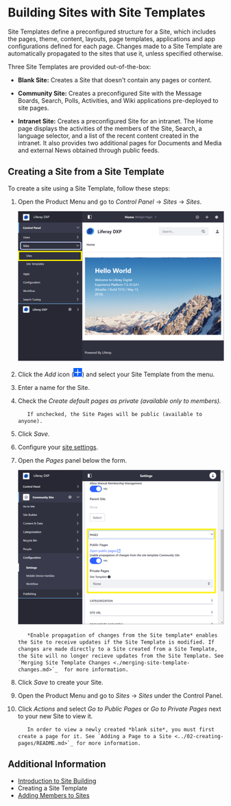 # Building Sites with Site Templates

Site Templates define a preconfigured structure for a Site, which includes the pages, theme, content, layouts, page templates, applications and app configurations defined for each page. Changes made to a Site Template are automatically propagated to the sites that use it, unless specified otherwise.

Three Site Templates are provided out-of-the-box:

* **Blank Site:** Creates a Site that doesn't contain any pages or content.

* **Community Site:** Creates a preconfigured Site with the Message Boards, Search, Polls, Activities, and Wiki applications pre-deployed to site pages.

* **Intranet Site:** Creates a preconfigured Site for an intranet. The Home page displays the activities of the members of the Site, Search, a language selector, and a list of the recent content created in the intranet. It also provides two additional pages for Documents and Media and external News obtained through public feeds.

## Creating a Site from a Site Template

To create a site using a Site Template, follow these steps:

1. Open the Product Menu and go to *Control Panel* &rarr; *Sites* &rarr; *Sites*.

    ![Navigating to the Control Panel to the Sites option.](./building-sites-with-site-templates/images/03.png)

1. Click the *Add* icon (![Add Site](../../images/icon-add.png)) and select your Site Template from the menu.
1. Enter a name for the Site.
1. Check the *Create default pages as private (available only to members).*

    ```note::
       If unchecked, the Site Pages will be public (available to anyone).
    ```

1. Click *Save*.
1. Configure your [site settings](../06-site-settings/README.md).
1. Open the *Pages* panel below the form.

    ![The Site Configuration Pages drop down expanded to show Site Template options.](building-sites-with-site-templates/images/04.png)

    ```tip::
       *Enable propagation of changes from the Site template* enables the Site to receive updates if the Site Template is modified. If changes are made directly to a Site created from a Site Template, the Site will no longer recieve updates from the Site Template. See `Merging Site Template Changes <./merging-site-template-changes.md>`_  for more information.
    ```

1. Click *Save* to create your Site.
1. Open the Product Menu and go to *Sites* &rarr; *Sites* under the Control Panel.
1. Click *Actions* and select *Go to Public Pages* or *Go to Private Pages* next to your new Site to view it.

    ```tip::
       In order to view a newly created *blank site*, you must first create a page for it. See `Adding a Page to a Site <../02-creating-pages/README.md>`_ for more information.
    ```

## Additional Information

* [Introduction to Site Building](../introduction-to-site-building.md)
* Creating a Site Template
* [Adding Members to Sites](./adding-members-to-sites.md)
